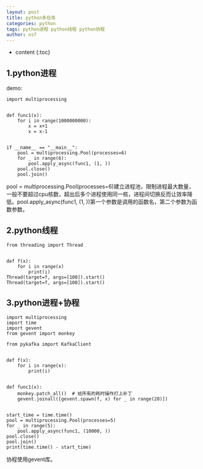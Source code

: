 ```yaml
---
layout: post
title: python多任务
categories: python
tags: python进程 python线程 python协程
author: nsf
---
```


* content
{:toc}




## 1.python进程

demo:

```
import multiprocessing


def func1(x):
    for i in range(1000000000):
        x = x+1
        x = x-1


if __name__ == "__main__":
    pool = multiprocessing.Pool(processes=6)
    for _ in range(6):
        pool.apply_async(func1, (1, ))
    pool.close()
    pool.join()
```

pool = multiprocessing.Pool(processes=6)建立进程池，限制进程最大数量，一般不要超过cpu核数，超出后多个进程使用同一核，进程间切换反而让效率降低。pool.apply_async(func1, (1, ))第一个参数是调用的函数名，第二个参数为函数参数。

## 2.python线程

```
from threading import Thread


def f(x):
    for i in range(x)
        print(i)
Thread(target=f, args=[100]).start()
Thread(target=f, args=[100]).start()
```

## 3.python进程+协程

```
import multiprocessing
import time
import gevent
from gevent import monkey

from pykafka import KafkaClient


def f(x):
    for i in range(x):
    	print(i)


def func1(x):
    monkey.patch_all()  # 给所有的耗时操作打上补丁
    gevent.joinall([gevent.spawn(f, x) for _ in range(20)])


start_time = time.time()
pool = multiprocessing.Pool(processes=5)
for _ in range(5):
    pool.apply_async(func1, (10000, ))
pool.close()
pool.join()
print(time.time() - start_time)
```

协程使用gevent库。